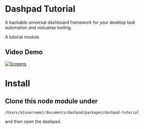 # Dashpad Tutorial

A hackable universal dashboard framework for your desktop task automation and vistualise tooling.

A tutorial module.

## Video Demo

[![Screens](https://github.kdc.capitalone.com/etamity/dashpad-tutorial/blob/master/screenshots/Screenshot-1.png?raw=true)](https://youtu.be/TMYI7pmLVLM)

# Install

## Clone this node module under

`/Users/${username}/documents/dashpad/packages/dashpad-tutorial`

and then open the dashpad.
